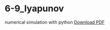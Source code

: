 6-9_lyapunov
============

numerical simulation with python
[Download PDF](https://github.com/ssh0/6-9_lyapunov/blob/master/6-9_lyapunov.pdf?raw=true)
